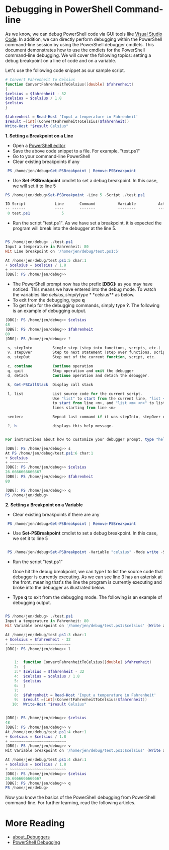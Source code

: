 Debugging in PowerShell Command-line
=====

As we know, we can debug PowerShell code via GUI tools like [Visual Studio Code](https://code.visualstudio.com/). In addition, we can directly perform debugging within the PowerShell command-line session by using the PowerShell debugger cmdlets. This document demonstrates how to use the cmdlets for the PowerShell command-line debugging. We will cover the following topics: setting a debug breakpoint on a line of code and on a variable.

Let's use the following code snippet as our sample script.

```PowerShell
# Convert Fahrenheit to Celsius
function ConvertFahrenheitToCelsius([double] $fahrenheit)
{
$celsius = $fahrenheit - 32
$celsius = $celsius / 1.8
$celsius
}

$fahrenheit = Read-Host 'Input a temperature in Fahrenheit'
$result =[int](ConvertFahrenheitToCelsius($fahrenheit))
Write-Host "$result Celsius"

```


 **1. Setting a Breakpoint on a Line**

- Open a [PowerShell editor](README.md#powershell-editor)
- Save the above code snippet to a file. For example, "test.ps1"
- Go to your command-line PowerShell
- Clear existing breakpoints if any

```PowerShell
 PS /home/jen/debug>Get-PSBreakpoint | Remove-PSBreakpoint
 ```
- Use **Set-PSBreakpoint** cmdlet to set a debug breakpoint. In this case, we will set it to line 5

```PowerShell
PS /home/jen/debug>Set-PSBreakpoint -Line 5 -Script ./test.ps1

ID Script             Line       Command          Variable          Action
-- ------             ----       -------          --------          ------
 0 test.ps1              5
```
- Run the script "test.ps1". As we have set a breakpoint, it is expected the program will break into the debugger at the line 5.

```PowerShell

PS /home/jen/debug> ./test.ps1
Input a temperature in Fahrenheit: 80
Hit Line breakpoint on '/home/jen/debug/test.ps1:5'

At /home/jen/debug/test.ps1:5 char:1
+ $celsius = $celsius / 1.8
+ ~~~~~~~~~~~~~~~~~~~~~~~~~
[DBG]: PS /home/jen/debug>>
```

- The PowerShell prompt now has the prefix **[DBG]:** as you may have noticed. This means
 we have entered into the debug mode. To watch the variables like $celsius, simply type **$celsius** as below.
- To exit from the debugging, type **q**
- To get help for the debugging commands, simply type **?**. The following is an example of debugging output.

```PowerShell
[DBG]: PS /home/jen/debug>> $celsius
48
[DBG]: PS /home/jen/debug>> $fahrenheit
80
[DBG]: PS /home/jen/debug>> ?

 s, stepInto         Single step (step into functions, scripts, etc.)
 v, stepOver         Step to next statement (step over functions, scripts, etc.)
 o, stepOut          Step out of the current function, script, etc.

 c, continue         Continue operation
 q, quit             Stop operation and exit the debugger
 d, detach           Continue operation and detach the debugger.

 k, Get-PSCallStack  Display call stack

 l, list             List source code for the current script.
                     Use "list" to start from the current line, "list <m>"
                     to start from line <m>, and "list <m> <n>" to list <n>
                     lines starting from line <m>

 <enter>             Repeat last command if it was stepInto, stepOver or list

 ?, h                displays this help message.


For instructions about how to customize your debugger prompt, type "help about_prompt".

[DBG]: PS /home/jen/debug>> s
At PS /home/jen/debug/test.ps1:6 char:1
+ $celsius
+ ~~~~~~~~
[DBG]: PS /home/jen/debug>> $celsius
26.6666666666667
[DBG]: PS /home/jen/debug>> $fahrenheit
80

[DBG]: PS /home/jen/debug>> q
PS /home/jen/debug>

```


**2. Setting a Breakpoint on a Variable**
- Clear existing breakpoints if there are any

```PowerShell
 PS /home/jen/debug>Get-PSBreakpoint | Remove-PSBreakpoint
 ```
- Use **Set-PSBreakpoint** cmdlet to set a debug breakpoint. In this case, we set it to line 5

```PowerShell

 PS /home/jen/debug>Set-PSBreakpoint -Variable "celsius" -Mode write -Script ./test.ps1

```

- Run the script "test.ps1"

  Once hit the debug breakpoint, we can type **l** to list the source code that debugger is currently executing. As we can see line 3 has an asterisk at the front, meaning that's the line the program is currently executing and broke into the debugger as illustrated below.
- Type **q** to exit from the debugging mode. The following is an example of debugging output.

```PowerShell

PS /home/jen/debug> ./test.ps1
Input a temperature in Fahrenheit: 80
Hit Variable breakpoint on '/home/jen/debug/test.ps1:$celsius' (Write access)

At /home/jen/debug/test.ps1:3 char:1
+ $celsius = $fahrenheit - 32
+ ~~~~~~~~~~~~~~~~~~~~~~~~~~~
[DBG]: PS /home/jen/debug>> l


    1:  function ConvertFahrenheitToCelsius([double] $fahrenheit)
    2:  {
    3:* $celsius = $fahrenheit - 32
    4:  $celsius = $celsius / 1.8
    5:  $celsius
    6:  }
    7:
    8:  $fahrenheit = Read-Host 'Input a temperature in Fahrenheit'
    9:  $result =[int](ConvertFahrenheitToCelsius($fahrenheit))
   10:  Write-Host "$result Celsius"


[DBG]: PS /home/jen/debug>> $celsius
48
[DBG]: PS /home/jen/debug>> v
At /home/jen/debug/test.ps1:4 char:1
+ $celsius = $celsius / 1.8
+ ~~~~~~~~~~~~~~~~~~~~~~~~~
[DBG]: PS /home/jen/debug>> v
Hit Variable breakpoint on '/home/jen/debug/test.ps1:$celsius' (Write access)

At /home/jen/debug/test.ps1:4 char:1
+ $celsius = $celsius / 1.8
+ ~~~~~~~~~~~~~~~~~~~~~~~~~
[DBG]: PS /home/jen/debug>> $celsius
26.6666666666667
[DBG]: PS /home/jen/debug>> q
PS /home/jen/debug>

```

Now you know the basics of the PowerShell debugging from PowerShell command-line. For further learning, read the following articles.


More Reading
=====
- [about_Debuggers](https://docs.microsoft.com/powershell/module/microsoft.powershell.core/about/about_debuggers?view=powershell-6)
- [PowerShell Debugging](https://blogs.technet.microsoft.com/heyscriptingguy/tag/debugging/)

